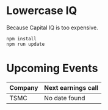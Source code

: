# Lowercase IQ

Because Capital IQ is too expensive.

```
npm install
npm run update
```

# Upcoming Events

Company | Next earnings call
--- | ---
TSMC | No date found